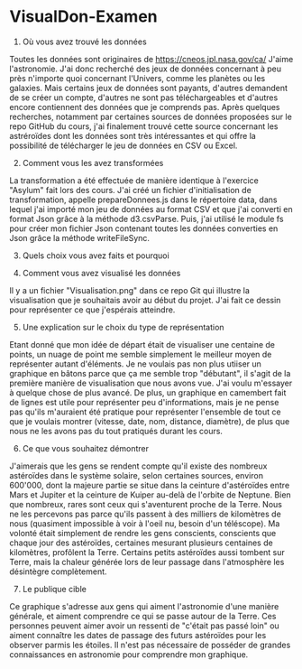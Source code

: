 # VisualDon-Examen

1. Où vous avez trouvé les données

Toutes les données sont originaires de https://cneos.jpl.nasa.gov/ca/
J'aime l'astronomie. J'ai donc recherché des jeux de données concernant à peu près n'importe quoi concernant l'Univers, comme les planètes ou les galaxies. Mais certains jeux de données sont payants, d'autres demandent de se créer un compte, d'autres ne sont pas téléchargeables et d'autres encore contiennent des données que je comprends pas. Après quelques recherches, notamment par certaines sources de données proposées sur le repo GitHub du cours, j'ai finalement trouvé cette source concernant les astréroïdes dont les données sont très intéressantes et qui offre la possibilité de télécharger le jeu de données en CSV ou Excel.  

2. Comment vous les avez transformées

La transformation a été effectuée de manière identique à l'exercice "Asylum" fait lors des cours.
J'ai créé un fichier d'initialisation de transformation, appelle prepareDonnees.js dans le répertoire data, dans lequel j'ai importé mon jeu de données au format CSV et que j'ai converti en format Json grâce à la méthode d3.csvParse. Puis, j'ai utilisé le module fs pour créer mon fichier Json contenant toutes les données converties en Json grâce la méthode writeFileSync.

3. Quels choix vous avez faits et pourquoi

4. Comment vous avez visualisé les données

Il y a un fichier "Visualisation.png" dans ce repo Git qui illustre la visualisation que je souhaitais avoir au début du projet. J'ai fait ce dessin pour représenter ce que j'espérais atteindre.

5. Une explication sur le choix du type de représentation

Etant donné que mon idée de départ était de visualiser une centaine de points, un nuage de point me semble simplement le meilleur moyen de représenter autant d'éléments. Je ne voulais pas non plus utiiser un graphique en bâtons parce que ça me semble trop "débutant", il s'agit de la première manière de visualisation que nous avons vue. J'ai voulu m'essayer à quelque chose de plus avancé. De plus, un graphique en camembert fait de lignes est utile pour représenter peu d'informations, mais je ne pense pas qu'ils m'auraient été pratique pour représenter l'ensemble de tout ce que je voulais montrer (vitesse, date, nom, distance, diamètre), de plus que nous ne les avons pas du tout pratiqués durant les cours.

6. Ce que vous souhaitez démontrer

J'aimerais que les gens se rendent compte qu'il existe des nombreux astéroïdes dans le système solaire, selon certaines sources, environ 600'000, dont la majeure partie se situe dans la ceinture d'astéroïdes entre Mars et Jupiter et la ceinture de Kuiper au-delà de l'orbite de Neptune. Bien que nombreux, rares sont ceux qui s'aventurent proche de la Terre. Nous ne les percevons pas parce qu'ils passent à des milliers de kilomètres de nous (quasiment impossible à voir à l'oeil nu, besoin d'un téléscope). Ma volonté était simplement de rendre les gens conscients, conscients que chaque jour des astéroïdes, certaines mesurant plusieurs centaines de kilomètres, profôlent la Terre. Certains petits astéroïdes aussi tombent sur Terre, mais la chaleur générée lors de leur passage dans l'atmosphère les désintègre complètement.

7. Le publique cible

Ce graphique s'adresse aux gens qui aiment l'astronomie d'une manière générale, et aiment comprendre ce qui se passe autour de la Terre. Ces personnes peuvent aimer avoir un ressenti de "c'était pas passé loin" ou aiment connaître les dates de passage des futurs astéroïdes pour les observer parmis les étoiles. Il n'est pas nécessaire de posséder de grandes connaissances en astronomie pour comprendre mon graphique.